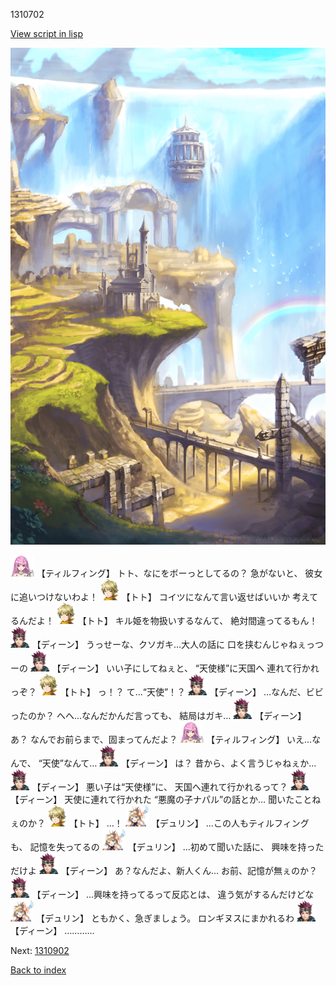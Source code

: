1310702

[View script in lisp](../scripts/1310702.txt)

![mountain.png](../images/backgrounds/mountain.png)

<img src="../images/units/24.png" alt="24.png" height="34"/>
【ティルフィング】
トト、なにをボーっとしてるの？
急がないと、
彼女に追いつけないわよ！

<img src="../images/units/4.png" alt="4.png" height="34"/>
【トト】
コイツになんて言い返せばいいか
考えてるんだよ！

<img src="../images/units/4.png" alt="4.png" height="34"/>
【トト】
キル姫を物扱いするなんて、
絶対間違ってるもん！

<img src="../images/units/6.png" alt="6.png" height="34"/>
【ディーン】
うっせーな、クソガキ…大人の話に
口を挟むんじゃねぇっつーの

<img src="../images/units/6.png" alt="6.png" height="34"/>
【ディーン】
いい子にしてねぇと、
“天使様”に天国へ
連れて行かれっぞ？

<img src="../images/units/4.png" alt="4.png" height="34"/>
【トト】
っ！？
て…“天使”！？

<img src="../images/units/6.png" alt="6.png" height="34"/>
【ディーン】
…なんだ、ビビったのか？
へへ…なんだかんだ言っても、
結局はガキ…

<img src="../images/units/6.png" alt="6.png" height="34"/>
【ディーン】
あ？
なんでお前らまで、固まってんだよ？

<img src="../images/units/24.png" alt="24.png" height="34"/>
【ティルフィング】
いえ…なんで、
“天使”なんて…

<img src="../images/units/6.png" alt="6.png" height="34"/>
【ディーン】
は？
昔から、よく言うじゃねぇか…

<img src="../images/units/6.png" alt="6.png" height="34"/>
【ディーン】
悪い子は“天使様”に、
天国へ連れて行かれるって？

<img src="../images/units/6.png" alt="6.png" height="34"/>
【ディーン】
天使に連れて行かれた
“悪魔の子ナパル”の話とか…
聞いたことねぇのか？

<img src="../images/units/4.png" alt="4.png" height="34"/>
【トト】
…！

<img src="../images/units/0.png" alt="0.png" height="34"/>
【デュリン】
…この人もティルフィングも、
記憶を失ってるの

<img src="../images/units/0.png" alt="0.png" height="34"/>
【デュリン】
…初めて聞いた話に、
興味を持っただけよ

<img src="../images/units/6.png" alt="6.png" height="34"/>
【ディーン】
あ？なんだよ、新人くん…
お前、記憶が無ぇのか？

<img src="../images/units/6.png" alt="6.png" height="34"/>
【ディーン】
…興味を持ってるって反応とは、
違う気がするんだけどな

<img src="../images/units/0.png" alt="0.png" height="34"/>
【デュリン】
ともかく、急ぎましょう。
ロンギヌスにまかれるわ

<img src="../images/units/6.png" alt="6.png" height="34"/>
【ディーン】
…………

Next: [1310902](1310902.md)

[Back to index](index.md)
